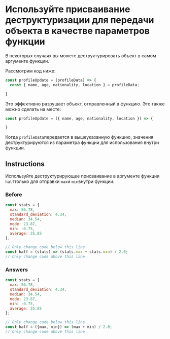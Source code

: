 # Используйте присваивание деструктуризации для передачи объекта в качестве параметров функции
В некоторых случаях вы можете деструктурировать объект в самом аргументе функции.

Рассмотрим код ниже:
```javascript
const profileUpdate = (profileData) => {
  const { name, age, nationality, location } = profileData;

}
```
Это эффективно разрушает объект, отправленный в функцию. Это также можно сделать на месте:
```javascript
const profileUpdate = ({ name, age, nationality, location }) => {

}
```
Когда `profileData`передается в вышеуказанную функцию, значения деструктурируются из параметра функции для использования внутри функции.
## Instructions
Используйте деструктурирующее присваивание в аргументе функции `half`только для отправки `max`и `min`внутри функции.
### Before
```javascript
const stats = {
  max: 56.78,
  standard_deviation: 4.34,
  median: 34.54,
  mode: 23.87,
  min: -0.75,
  average: 35.85
};

// Only change code below this line
const half = (stats) => (stats.max + stats.min) / 2.0; 
// Only change code above this line
```
### Answers
```javascript
const stats = {
  max: 56.78,
  standard_deviation: 4.34,
  median: 34.54,
  mode: 23.87,
  min: -0.75,
  average: 35.85
};

// Only change code below this line
const half = ({max, min}) => (max + min) / 2.0; 
// Only change code above this line
```
